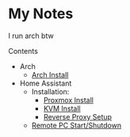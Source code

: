 # My Notes
I run arch btw

Contents
- Arch
  - [Arch Install](arch/arch-install.md)
- Home Assistant
  - Installation:
    - [Proxmox Install](homeassistant/proxmox-install.md)
    - [KVM Install](homeassistant/kvm-install.md)
    - [Reverse Proxy Setup](homeassistant/reverse-proxy-npm.md)
  - [Remote PC Start/Shutdown](homeassistant/remote-pc-ssh.md)